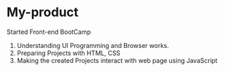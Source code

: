 # My-product

Started Front-end BootCamp

1) Understanding UI Programming and Browser works. 
2) Preparing Projects with HTML, CSS
3) Making the created Projects interact with web page using JavaScript
